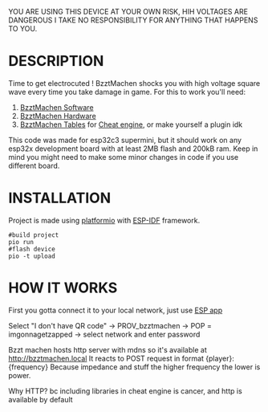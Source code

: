 YOU ARE USING THIS DEVICE AT YOUR OWN RISK, HIH VOLTAGES ARE DANGEROUS
I TAKE NO RESPONSIBILITY FOR ANYTHING THAT HAPPENS TO YOU.

# DESCRIPTION
Time to get electrocuted !
BzztMachen shocks you with high voltage square wave every time you take damage in game.
For this to work you'll need:

1. [BzztMachen Software](https://github.com/Dankeatermidir/bzztmachen)
2. [BzztMachen Hardware](https://github.com/Dankeatermidir/BzztMachenHardware)
3. [BzztMachen Tables](https://github.com/Dankeatermidir/BzztTables) for [Cheat engine](https://github.com/cheat-engine/cheat-engine), or make yourself a plugin idk

This code was made for esp32c3 supermini, but it should work on any esp32x development board with at least 2MB flash and 200kB ram.
Keep in mind you might need to make some minor changes in code if you use different board.

# INSTALLATION
Project is made using [platformio](https://platformio.org/platformio-ide) with [ESP-IDF](https://docs.espressif.com/projects/esp-idf/en/stable/esp32/get-started/index.html) framework.
```
#build project
pio run
#flash device
pio -t upload
```
# HOW IT WORKS
First you gotta connect it to your local network, just use [ESP app](https://play.google.com/store/apps/details?id=com.espressif.provble)

Select "I don't have QR code" -> PROV_bzztmachen -> POP = imgonnagetzapped -> select network and enter password

Bzzt machen hosts http server with mdns so it's available at http://bzztmachen.local
It reacts to POST request in format {player}:{frequency}
Because impedance and stuff the higher frequency the lower is power.

Why HTTP?
bc including libraries in cheat engine is cancer, and http is available by default
